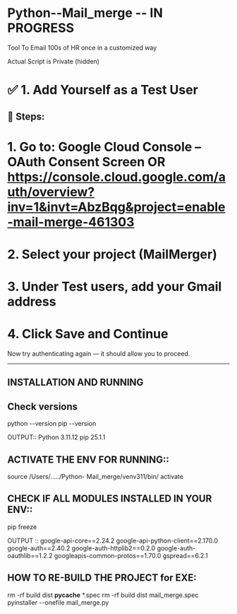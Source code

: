 # Python--Mail_merge -- IN PROGRESS
Tool To Email 100s of HR once in a customized way

Actual Script is Private (hidden)

# ✅ 1. Add Yourself as a Test User

## 🔧 Steps:
# 1.	Go to: Google Cloud Console – OAuth Consent Screen OR https://console.cloud.google.com/auth/overview?inv=1&invt=AbzBqg&project=enable-mail-merge-461303
# 2.	Select your project (MailMerger)
# 3.	Under Test users, add your Gmail address
# 4.	Click Save and Continue

Now try authenticating again — it should allow you to proceed.

-----------------------------------------------------------------
INSTALLATION AND RUNNING
-----------------------------------------------------------------

## Check versions
python --version
pip --version

OUTPUT::
Python 3.11.12
pip 25.1.1


## ACTIVATE THE ENV FOR RUNNING::
source /Users/...../Python- Mail_merge/venv311/bin/ activate



## CHECK IF ALL MODULES INSTALLED IN YOUR ENV::

pip freeze

OUTPUT ::
google-api-core==2.24.2
google-api-python-client==2.170.0
google-auth==2.40.2
google-auth-httplib2==0.2.0
google-auth-oauthlib==1.2.2
googleapis-common-protos==1.70.0
gspread==6.2.1


## HOW TO RE-BUILD THE PROJECT for EXE:

rm -rf build dist __pycache__ *.spec
rm -rf build dist mail_merge.spec 
pyinstaller --onefile mail_merge.py

